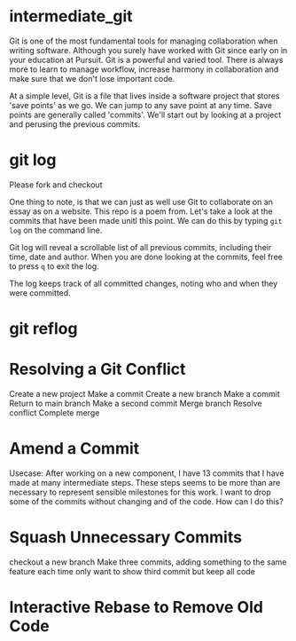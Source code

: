 # intermediate_git

Git is one of the most fundamental tools for managing collaboration when writing software. Although you surely have worked with Git since early on in your education at Pursuit. Git is a powerful and varied tool. There is always more to learn to manage workflow, increase harmony in collaboration and make sure that we don't lose important code. 

At a simple level, Git is a file that lives inside a software project that stores 'save points' as we go. We can jump to any save point at any time. Save points are generally called 'commits'. We'll start out by looking at a project and perusing the previous commits.

# git log 

Please fork and checkout <repo>
 
One thing to note, is that we can just as well use Git to collaborate on an essay as on a website. This repo is a poem from. Let's take a look at the commits that have been made unitl this point. We can do this by typing `git log` on the command line.
 
 Git log will reveal a scrollable list of all previous commits, including their time, date and author. When you are done looking at the commits, feel free to press `q` to exit the log. 
 
 The log keeps track of all committed changes, noting who and when they were committed. 

# git reflog 

# Resolving a Git Conflict

 Create a new project
 Make a commit 
 Create a new branch
 Make a commit 
 Return to main branch
 Make a second commit
 Merge branch
 Resolve conflict 
 Complete merge

# Amend a Commit

Usecase: After working on a new component, I have 13 commits that I have made at many intermediate steps. These steps seems to be more than are necessary to represent sensible milestones for this work. I want to drop some of the commits without changing and of the code. How can I do this? 



# Squash Unnecessary Commits 

checkout a new branch
Make three commits, adding something to the same feature each time 
only want to show third commit but keep all code 

# Interactive Rebase to Remove Old Code

